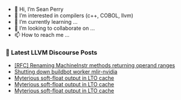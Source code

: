 - 👋 Hi, I’m Sean Perry
- 👀 I’m interested in compilers (c++, COBOL, llvm)
- 🌱 I’m currently learning ...
- 💞️ I’m looking to collaborate on ...
- 📫 How to reach me ...

<!---
s66perry/s66perry is a ✨ special ✨ repository because its `README.md` (this file) appears on your GitHub profile.
You can click the Preview link to take a look at your changes.
--->
### 📕 Latest LLVM Discourse Posts

<!-- DISCOURSE-LLVM:START -->
- [[RFC] Renaming MachineInstr methods returning operand ranges](https://discourse.llvm.org/t/rfc-renaming-machineinstr-methods-returning-operand-ranges/70756#post_1)
- [Shutting down buildbot worker mlir-nvidia](https://discourse.llvm.org/t/shutting-down-buildbot-worker-mlir-nvidia/70697#post_5)
- [Myterious soft-float output in LTO cache](https://discourse.llvm.org/t/myterious-soft-float-output-in-lto-cache/70753#post_8)
- [Myterious soft-float output in LTO cache](https://discourse.llvm.org/t/myterious-soft-float-output-in-lto-cache/70753#post_7)
- [Myterious soft-float output in LTO cache](https://discourse.llvm.org/t/myterious-soft-float-output-in-lto-cache/70753#post_6)
<!-- DISCOURSE-LLVM:END -->
